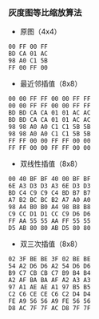 ### 灰度图等比缩放算法

- 原图（4x4）
```text
00 FF 00 FF
BD CA 01 AC
98 A0 C1 5B
FF 00 FF 00
```

- 最近邻插值（8x8）
```text
00 00 FF FF 00 00 FF FF
00 00 FF FF 00 00 FF FF
BD BD CA CA 01 01 AC AC
BD BD CA CA 01 01 AC AC
98 98 A0 A0 C1 C1 5B 5B
98 98 A0 A0 C1 C1 5B 5B
FF FF 00 00 FF FF 00 00
FF FF 00 00 FF FF 00 00
```

- 双线性插值（8x8）
```text
00 40 BF BF 40 00 BF BF
6E A3 D3 D3 A3 6E D3 D3
BD C4 C9 C9 C4 BD B7 B7
A7 B2 BC BC B2 A7 A0 A0
98 A4 B0 B0 A4 98 B8 B8
C9 CC D1 D1 CC C9 D6 D6
FF AA 55 55 AA FF 55 55
D5 AB 80 80 AB D5 80 80
```

- 双三次插值（8x8）
```text
02 3F BE BE 3F 02 BE BE
54 A2 D6 D6 A2 54 D6 D6
B9 C7 CB CB C7 B9 B4 B4
A2 AF BA BA AF A2 A3 A3
97 A1 AE AE A1 97 B5 B5
C2 C6 CE CE C6 C2 D4 D4
FE A9 56 56 A9 FE 56 56
D8 AC 7F 7F AC D8 7F 7F
```
